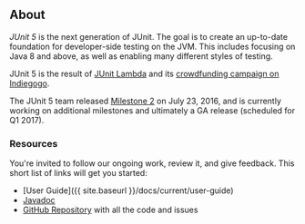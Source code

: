 ## About

*JUnit 5* is the next generation of JUnit.
The goal is to create an up-to-date foundation for developer-side testing on the JVM.
This includes focusing on Java 8 and above, as well as enabling many different styles of testing.

JUnit 5 is the result of [JUnit Lambda](http://junit.org/junit4/junit-lambda.html) and its [crowdfunding campaign on Indiegogo](http://junit.org/junit4/junit-lambda-campaign.html).

The JUnit 5 team released [Milestone 2](docs/5.0.0-M2/user-guide) on July 23, 2016, and is currently working on additional milestones and ultimately a GA release (scheduled for Q1 2017).

### Resources

You're invited to follow our ongoing work, review it, and give feedback. This short list of links will get you started:

- [User Guide]({{ site.baseurl }}/docs/current/user-guide)
- [Javadoc](https://junit.ci.cloudbees.com/job/JUnit5/javadoc/)
- [GitHub Repository](https://github.com/junit-team/junit5/) with all the code and issues
